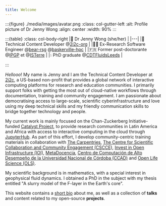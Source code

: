 ```yaml
---
title: Welcome
---
```


:::{figure} ./media/images/avatar.png
:class: col-gutter-left
:alt: Profile picture of Dr Jenny Wong
:align: center
:width: 90%
:::

:::{table}
:class: col-body-right
|👋 Dr Jenny Wong (she/her) |
|---|
|📖 Technical Content Developer @[2i2c-org](https://2i2c.org/) |
|👩‍💻 Ex-Research Software Engineer @[bear-rsg](https://github.com/bear-rsg) @[baskerville-hpc](https://github.com/baskerville-hpc) |
|🇫🇷 Former post-doctorante @[IPGP](https://github.com/IPGP) et @[ISTerre](https://www.isterre.fr/) |
|💧 PhD graduate @[CDTFluidsLeeds](https://fluid-dynamics.leeds.ac.uk/) |

:::

_Hellooo_! My name is Jenny and I am the Technical Content Developer at [2i2c](https://2i2c.org/), a US-based non-profit that provides a global network of interactive computing platforms for research and education communities. I primarily support folks with getting the most out of cloud-native workflows through documentation, training and community engagement. I am passionate about democratising access to large-scale, scientific cyberinfrastructure and love using my deep technical skills and my friendly communication skills to bridge together technology and people.

My current work is mainly focused on the Chan-Zuckerberg Initiative-funded [Catalyst Project](https://czi-catalystproject.github.io/catalyst-project/), to provide research communities in Latin America and Africa with access to interactive computing in the cloud through [JupyterHub](https://jupyter.org/hub). As part of this effort, I develop community-centric training materials in collaboration with [The Carpentries](https://carpentries.org/), [The Centre for Scientific Collaboration and Community Engagement (CSCCE)](https://www.cscce.org/), [Invest in Open Infrastructure (IOI)](http://investinopen.org/), [MetaDocencia](http://metadocencia.org/), [Centro de Computación de Alto Desempeño de la Universidad Nacional de Córdoba (CCAD)](https://www.google.com/url?sa=t&source=web&rct=j&opi=89978449&url=https://ccad.unc.edu.ar/&ved=2ahUKEwi0ptCq0aSIAxWkT0EAHTPMEaQQFnoECDAQAQ&usg=AOvVaw3MoIOKfOoQnvEuTOxAtRrM) and [Open Life Science (OLS)](https://openlifesci.org/).

My scientific background is in mathematics, with a special interest in geophysical fluid dynamics. I obtained a PhD in the subject with my thesis entitled "A slurry model of the F-layer in the Earth's core".

This website contains a [short bio](about.md) about me, as well as a collection of **talks** and content related to my open-source **projects**.

